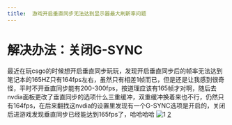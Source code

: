 ```yaml
---
title:  游戏开启垂直同步无法达到显示器最大刷新率问题
---
```

# 解决办法：关闭G-SYNC

> 
 最近在玩csgo的时候想开启垂直同步玩玩，发现开启垂直同步后的帧率无法达到笔记本的165HZ只有164fps左右，虽然只有相差1帧而已，但是还是让我感到很奇怪，平时不开垂直同步能有200-300fps，按道理应该有165帧才对啊，随后去nvdia面板更改了垂直同步的选项什么三重缓冲，双重缓冲换着来也不行，仍然只有164fps，在后来翻找这nvdia的设置里发现有一个G-SYNC选项是开启的，关闭后进游戏发现垂直同步已经能达到165fps了，哈哈哈哈
![1](cdn.widioa.fun/202323121546-N.png)
[2](cdn.widioa.fun/202323121546-N.png)
<!--stackedit_data:
eyJoaXN0b3J5IjpbLTM3NTAzMjkwNywyMTk3NDg2NjcsMTc0Nj
Y4NzgsNTQxMTY2NDMyXX0=
-->